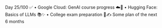 Day 25/100 ✅
• Google Cloud: GenAI course progress ☁️🤖
• Hugging Face: Basics of LLMs 📚✨
• College exam preparation 📖✍️
 Some plan of the next 6 months
